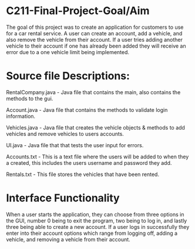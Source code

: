 # C211-Final-Project-Goal/Aim

The goal of this project was to create an application for customers to use for a
car rental service. A user can create an account, add a vehicle, and also remove the
vehicle from their account. If a user tries adding another vehicle to their account if
one has already been added they will receive an error due to a one vehicle limit being implemented.

# Source file Descriptions: 

RentalCompany.java - Java file that contains the main, also contains the methods to the gui.

Account.java - Java file that contains the methods to validate login information.

Vehicles.java - Java file that creates the vehicle objects & methods to add vehicles and remove vehicles to users accounts.

UI.java - Java file that that tests the user input for errors.

Accounts.txt - This is a text file where the users will be added to when they a created, this includes the users username and password they add.

Rentals.txt - This file stores the vehicles that have been rented.


# Interface Functionality

When a user starts the application, they can choose from three options in the GUI, number 0 being to exit the program, two being to log in, and lastly three being able to create a new account. If a user logs in successfully they enter into their account options which range from logging off, adding a vehicle, and removing a vehicle from their account.



